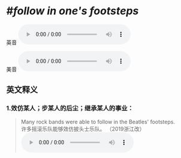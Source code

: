 # ***\#follow in one's footsteps*** 
英音
<audio src="./media/follow in one's footsteps1_AAC.aac" controls="controls"></audio>

美音
<audio src="./media/follow in one's footsteps2.aac" controls="controls"></audio>



  

英文释义
---
### 1.**效仿某人；步某人的后尘；继承某人的事业：**  

 > Many rock bands were able to follow in the Beatles' footsteps.  
 > 许多摇滚乐队能够效仿披头士乐队。  （2019浙江改）  
<audio src="./media/Many rock bands were able to follow in the Beatles' footsteps2_AAC.aac" controls="controls"></audio>



